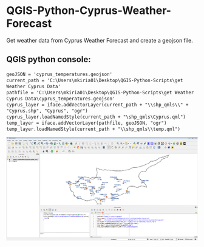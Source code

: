 # QGIS-Python-Cyprus-Weather-Forecast
Get weather data from Cyprus Weather Forecast and create a geojson file.


## QGIS python console:

```
geoJSON = 'cyprus_temperatures.geojson'
current_path = 'C:\Users\mkiria01\Desktop\QGIS-Python-Scripts\get Weather Cyprus Data'
pathfile = 'C:\Users\mkiria01\Desktop\QGIS-Python-Scripts\get Weather Cyprus Data\cyprus_temperatures.geojson'
cyprus_layer = iface.addVectorLayer(current_path + "\\shp_qmls\\" + "Cyprus.shp", "Cyprus", "ogr")
cyprus_layer.loadNamedStyle(current_path + "\shp_qmls\Cyprus.qml")
temp_layer = iface.addVectorLayer(pathfile, geoJSON, "ogr")
temp_layer.loadNamedStyle(current_path + "\\shp_qmls\\temp.qml")
```
![example](https://github.com/Mariosmsk/QGIS-Python-Cyprus-Weather-Forecast/blob/master/test_qgis.PNG)
